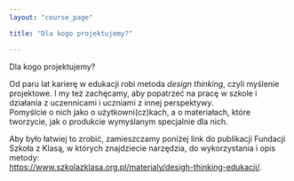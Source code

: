 ```yaml
---
layout: "course_page"

title: "Dla kogo projektujemy?"

---
```


<div class="text-center screen-title">
Dla kogo projektujemy?
</div>

<div class="screen-content">
  <p>
  Od paru lat karierę w edukacji robi metoda <i>design thinking</i>, czyli myślenie projektowe. I my też zachęcamy, aby popatrzeć na pracę w szkole i działania z uczennicami i uczniami z innej perspektywy.<br/>
Pomyślcie o nich jako o użytkowni(cz)kach, a o materiałach, które tworzycie, jak o produkcie wymyślanym specjalnie dla nich.
  </p>
  
  <p>
  Aby było łatwiej to zrobić, zamieszczamy poniżej link do publikacji Fundacji Szkoła z Klasą, w których znajdziecie narzędzia, do wykorzystania i opis metody:<br/>
<a class="content-link" target="_blank" href="https://www.szkolazklasa.org.pl/materialy/desigh-thinking-edukacji/">https://www.szkolazklasa.org.pl/materialy/desigh-thinking-edukacji/</a>.
  </p>
 
</div> 
